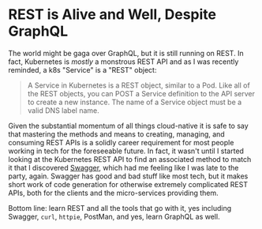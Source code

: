# REST is Alive and Well, Despite GraphQL

The world might be gaga over GraphQL, but it is still running on REST.
In fact, Kubernetes is *mostly* a monstrous REST API and as I was
recently reminded, a k8s "Service" is a "REST" object:

> A Service in Kubernetes is a REST object, similar to a Pod. Like all
> of the REST objects, you can POST a Service definition to the API
> server to create a new instance. The name of a Service object must be
> a valid DNS label name.

Given the substantial momentum of all things cloud-native it is safe to
say that mastering the methods and means to creating, managing, and
consuming REST APIs is a solidly career requirement for most people
working in tech for the foreseeable future. In fact, it wasn't until I
started looking at the Kubernetes REST API to find an associated method
to match it that I discovered [Swagger], which had me feeling like I was
late to the party, again. Swagger has good and bad stuff like most tech,
but it makes short work of code generation for otherwise extremely
complicated REST APIs, both for the clients and the micro-services
providing them.

Bottom line: learn REST and all the tools that go with it, yes including Swagger, `curl`, `httpie`, PostMan, and yes, learn GraphQL as well.

[Swagger]: <https://swagger.io>

